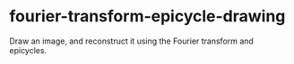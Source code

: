 # fourier-transform-epicycle-drawing
Draw an image, and reconstruct it using the Fourier transform and epicycles.
